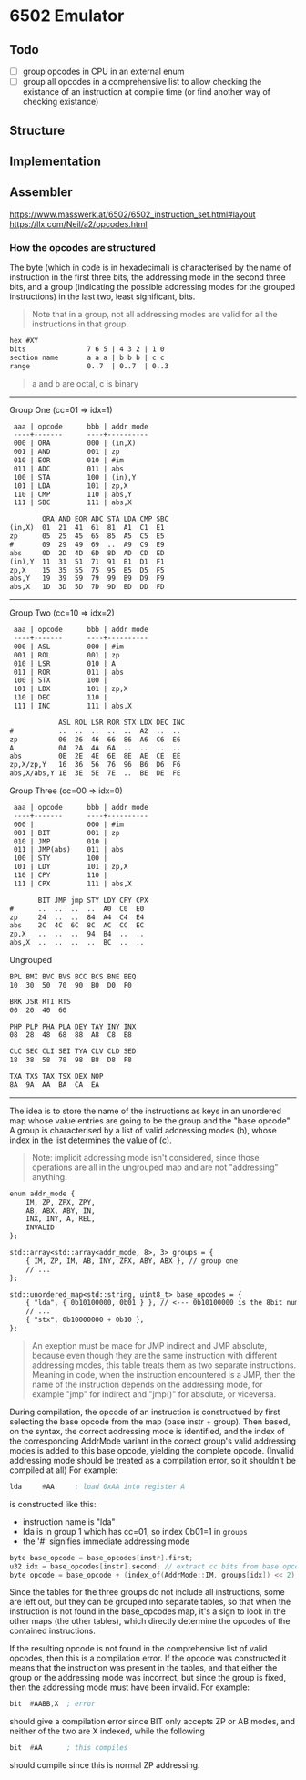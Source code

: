 # 6502 Emulator

## Todo

- [ ] group opcodes in CPU in an external enum
- [ ] group all opcodes in a comprehensive list to allow checking the existance
of an instruction at compile time (or find another way of checking existance)

## Structure

## Implementation

## Assembler

https://www.masswerk.at/6502/6502_instruction_set.html#layout
https://llx.com/Neil/a2/opcodes.html


### How the opcodes are structured

The byte (which in code is in hexadecimal) is characterised by the name of instruction in the first three bits,
the addressing mode in the second three bits, and a group (indicating the possible addressing modes for the grouped instructions)
in the last two, least significant, bits.
> Note that in a group, not all addressing modes are valid for all the instructions in that group.

```txt
hex #XY
bits               7 6 5 | 4 3 2 | 1 0
section name       a a a | b b b | c c
range              0..7  | 0..7  | 0..3
```

> a and b are octal, c is binary

---

Group One (cc=01 => idx=1)

```txt
 aaa | opcode      bbb | addr mode
 ----+-------      ----+----------
 000 | ORA         000 | (in,X)
 001 | AND         001 | zp
 010 | EOR         010 | #im
 011 | ADC         011 | abs
 100 | STA         100 | (in),Y
 101 | LDA         101 | zp,X
 110 | CMP         110 | abs,Y
 111 | SBC         111 | abs,X

        ORA AND EOR ADC STA LDA CMP SBC
(in,X)  01  21  41  61  81  A1  C1  E1
zp      05  25  45  65  85  A5  C5  E5
#       09  29  49  69  ..  A9  C9  E9
abs     0D  2D  4D  6D  8D  AD  CD  ED
(in),Y  11  31  51  71  91  B1  D1  F1
zp,X    15  35  55  75  95  B5  D5  F5
abs,Y   19  39  59  79  99  B9  D9  F9
abs,X   1D  3D  5D  7D  9D  BD  DD  FD
```

---

Group Two (cc=10 => idx=2)

```txt
 aaa | opcode      bbb | addr mode
 ----+-------      ----+----------
 000 | ASL         000 | #im
 001 | ROL         001 | zp
 010 | LSR         010 | A
 011 | ROR         011 | abs
 100 | STX         100 |
 101 | LDX         101 | zp,X
 110 | DEC         110 |
 111 | INC         111 | abs,X

            ASL ROL LSR ROR STX LDX DEC INC
#           ..  ..  ..  ..  ..  A2  ..  ..
zp          06  26  46  66  86  A6  C6  E6
A           0A  2A  4A  6A  ..  ..  ..  ..
abs         0E  2E  4E  6E  8E  AE  CE  EE
zp,X/zp,Y   16  36  56  76  96  B6  D6  F6
abs,X/abs,Y 1E  3E  5E  7E  ..  BE  DE  FE
```


Group Three (cc=00 => idx=0)

```txt
 aaa | opcode      bbb | addr mode
 ----+-------      ----+----------
 000 |             000 | #im
 001 | BIT         001 | zp
 010 | JMP         010 |
 011 | JMP(abs)    011 | abs
 100 | STY         100 |
 101 | LDY         101 | zp,X
 110 | CPY         110 |
 111 | CPX         111 | abs,X

       BIT JMP jmp STY LDY CPY CPX
#      ..  ..  ..  ..  A0  C0  E0
zp     24  ..  ..  84  A4  C4  E4
abs    2C  4C  6C  8C  AC  CC  EC
zp,X   ..  ..  ..  94  B4  ..  ..
abs,X  ..  ..  ..  ..  BC  ..  ..
```


Ungrouped

```txt
BPL BMI BVC BVS BCC BCS BNE BEQ
10  30  50  70  90  B0  D0  F0

BRK JSR RTI RTS
00  20  40  60

PHP PLP PHA PLA DEY TAY INY INX
08  28  48  68  88  A8  C8  E8

CLC SEC CLI SEI TYA CLV CLD SED
18  38  58  78  98  B8  D8  F8

TXA TXS TAX TSX DEX NOP
8A  9A  AA  BA  CA  EA
```

---

The idea is to store the name of the instructions as keys in an
unordered map whose value entries are going to be the group and the "base opcode".
A group is characterised by a list of valid addressing modes (b),
whose index in the list determines the value of (c).

> Note: implicit addressing mode isn't considered, since those operations are all in the ungrouped map and are not "addressing" anything.

```txt
enum addr_mode {
    IM, ZP, ZPX, ZPY,
    AB, ABX, ABY, IN,
    INX, INY, A, REL,
    INVALID
};

std::array<std::array<addr_mode, 8>, 3> groups = {
    { IM, ZP, IM, AB, INY, ZPX, ABY, ABX }, // group one
    // ...
};

std::unordered_map<std::string, uint8_t> base_opcodes = {
    { "lda", { 0b10100000, 0b01 } }, // <--- 0b10100000 is the 8bit number with aaa=101 and 0b01 is the 8bit (only least significat 2) with cc=01
    // ...
    { "stx", 0b10000000 + 0b10 },
};
```

> An exeption must be made for JMP indirect and JMP absolute, because even though they are the same
instruction with different addressing modes, this table treats them as two separate instructions.
Meaning in code, when the instruction encountered is a JMP, then the name of the instruction depends
on the addressing mode, for example "jmp" for indirect and "jmp()" for absolute, or viceversa.

During compilation, the opcode of an instruction is constructued by first selecting
the base opcode from the map (base instr + group). Then based, on the syntax, the correct
addressing mode is identified, and the index of the corresponding AddrMode variant in the
correct group's valid addressing modes is added to this base opcode, yielding the complete opcode.
(Invalid addressing mode should be treated as a compilation error, so it shouldn't be compiled at all)
For example:

```asm
lda		#AA		; load 0xAA into register A
```

is constructed like this:
- instruction name is "lda"
- lda is in group 1 which has cc=01, so index 0b01=1 in `groups`
- the '#' signifies immediate addressing mode

```cpp
byte base_opcode = base_opcodes[instr].first;
u32 idx = base_opcodes[instr].second; // extract cc bits from base opcode
byte opcode = base_opcode + (index_of(AddrMode::IM, groups[idx]) << 2); // add bbb value which in binary is 000bbb00
```

Since the tables for the three groups do not include all instructions, some are left out, but they can
be grouped into separate tables, so that when the instruction is not found in the base_opcodes map,
it's a sign to look in the other maps (the other tables), which directly determine the opcodes of the contained instructions.

If the resulting opcode is not found in the comprehensive list of valid opcodes, then this is a compilation
error. If the opcode was constructed it means that the instruction was present in the tables, and that
either the group or the addressing mode was incorrect, but since the group is fixed, then the addressing
mode must have been invalid.
For example:

```asm
bit  #AABB,X  ; error
```

should give a compilation error since BIT only accepts ZP or AB modes, and neither
of the two are X indexed, while the following

```asm
bit  #AA      ; this compiles
```

should compile since this is normal ZP addressing.


